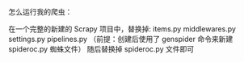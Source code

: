 怎么运行我的爬虫：

在一个完整的新建的 Scrapy 项目中，替换掉:
items.py
middlewares.py
settings.py
pipelines.py
（前提：创建后使用了 genspider 命令来新建 spideroc.py 蜘蛛文件）
随后替换掉 spideroc.py 文件即可

